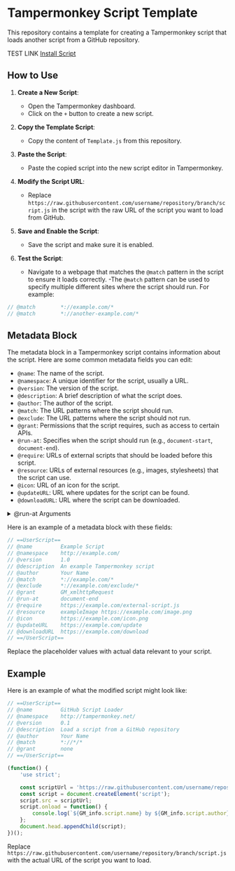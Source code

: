 # Tampermonkey Script Template

This repository contains a template for creating a Tampermonkey script that loads another script from a GitHub repository.


TEST LINK <a href="https://raw.githubusercontent.com/Kitty-Palace/TampermonkeyTemplate/refs/heads/main/Example%20TM.user.js">Install Script</a>


## How to Use

1. **Create a New Script**:
   - Open the Tampermonkey dashboard.
   - Click on the `+` button to create a new script.

2. **Copy the Template Script**:
   - Copy the content of `Template.js` from this repository.

3. **Paste the Script**:
   - Paste the copied script into the new script editor in Tampermonkey.

4. **Modify the Script URL**:
   - Replace `https://raw.githubusercontent.com/username/repository/branch/script.js` in the script with the raw URL of the script you want to load from GitHub.

5. **Save and Enable the Script**:
   - Save the script and make sure it is enabled.

6. **Test the Script**:
   - Navigate to a webpage that matches the `@match` pattern in the script to ensure it loads correctly.
   -The `@match` pattern can be used to specify multiple different sites where the script should run. For example:

```javascript
// @match        *://example.com/*
// @match        *://another-example.com/*
```

## Metadata Block

The metadata block in a Tampermonkey script contains information about the script. Here are some common metadata fields you can edit:

- `@name`: The name of the script.
- `@namespace`: A unique identifier for the script, usually a URL.
- `@version`: The version of the script.
- `@description`: A brief description of what the script does.
- `@author`: The author of the script.
- `@match`: The URL patterns where the script should run.
- `@exclude`: The URL patterns where the script should not run.
- `@grant`: Permissions that the script requires, such as access to certain APIs.
- `@run-at`: Specifies when the script should run (e.g., `document-start`, `document-end`).
- `@require`: URLs of external scripts that should be loaded before this script.
- `@resource`: URLs of external resources (e.g., images, stylesheets) that the script can use.
- `@icon`: URL of an icon for the script.
- `@updateURL`: URL where updates for the script can be found.
- `@downloadURL`: URL where the script can be downloaded.

<details>
<summary>@run-at Arguments</summary>

The `@run-at` metadata specifies when the script should be executed. Here are the common values:

- `document-start`: The script runs as soon as possible, before the page's HTML is fully loaded.
- `document-end`: The script runs after the page's HTML is fully loaded and parsed.

</details>

Here is an example of a metadata block with these fields:

```javascript
// ==UserScript==
// @name         Example Script
// @namespace    http://example.com/
// @version      1.0
// @description  An example Tampermonkey script
// @author       Your Name
// @match        *://example.com/*
// @exclude      *://example.com/exclude/*
// @grant        GM_xmlhttpRequest
// @run-at       document-end
// @require      https://example.com/external-script.js
// @resource     exampleImage https://example.com/image.png
// @icon         https://example.com/icon.png
// @updateURL    https://example.com/update
// @downloadURL  https://example.com/download
// ==/UserScript==
```

Replace the placeholder values with actual data relevant to your script.

## Example

Here is an example of what the modified script might look like:

```javascript
// ==UserScript==
// @name         GitHub Script Loader
// @namespace    http://tampermonkey.net/
// @version      0.1
// @description  Load a script from a GitHub repository
// @author       Your Name
// @match        *://*/*
// @grant        none
// ==/UserScript==

(function() {
    'use strict';

    const scriptUrl = 'https://raw.githubusercontent.com/username/repository/branch/script.js';
    const script = document.createElement('script');
    script.src = scriptUrl;
    script.onload = function() {
        console.log(`${GM_info.script.name} by ${GM_info.script.author} loaded successfully.`);
    };
    document.head.appendChild(script);
})();
```

Replace `https://raw.githubusercontent.com/username/repository/branch/script.js` with the actual URL of the script you want to load.